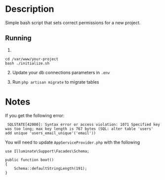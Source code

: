 # Description
Simple bash script that sets correct permissions for a new project.

Running
------------

1. 
```
cd /var/www/your-project
bash ./initialize.sh
```
2. Update your db connections parameters in `.env`

3. Run `php artisan migrate` to migrate tables

# Notes
If you get the following error:

``` SQLSTATE[42000]: Syntax error or access violation: 1071 Specified key was too long; max key length is 767 bytes (SQL: alter table 'users' add unique 'users_email_unique'('email'))```

You will need to update `AppServiceProvider.php` with the following

```
use Illuminate\Support\Facades\Schema;

public function boot()
{
    Schema::defaultStringLength(191);
}
```
